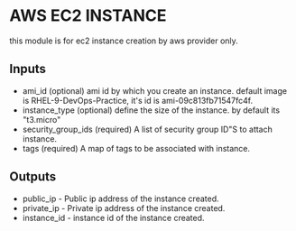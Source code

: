 # AWS EC2 INSTANCE 
this module is for ec2 instance creation by aws provider only.

## Inputs
* ami_id (optional) ami id by which you create an instance. default image is RHEL-9-DevOps-Practice, it's id is ami-09c813fb71547fc4f.
* instance_type (optional) define the size of the instance. by default its "t3.micro"
* security_group_ids (required) A list of security group ID"S to attach instance.
* tags (required) A map of tags to be associated with instance.

## Outputs
* public_ip - Public ip address of the instance created.
* private_ip - Private ip address of the  instance created.
* instance_id - instance id of the instance created.
